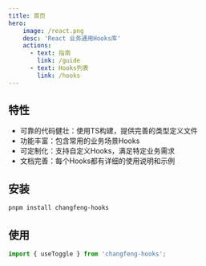 ```yaml
---
title: 首页
hero:
    image: /react.png
    desc: 'React 业务通用Hooks库'
    actions:
      - text: 指南
        link: /guide
      - text: Hooks列表
        link: /hooks
---
```


## 特性
- 可靠的代码健壮：使用TS构建，提供完善的类型定义文件
- 功能丰富：包含常用的业务场景Hooks
- 可定制化：支持自定义Hooks，满足特定业务需求
- 文档完善：每个Hooks都有详细的使用说明和示例

## 安装
```bash
pnpm install changfeng-hooks
```

## 使用
```ts
import { useToggle } from 'changfeng-hooks';
```
